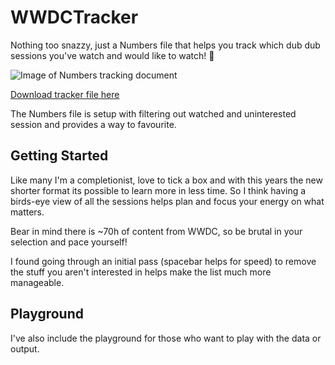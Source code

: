 # WWDCTracker

Nothing too snazzy, just a Numbers file that helps you track which dub dub sessions you've watch and would like to watch! 🚀

![Image of Numbers tracking document](./TrackerPreview.png)

[Download tracker file here](https://github.com/matthewspear/WWDCTracker/releases/download/4.0/WWDC23.numbers)

The Numbers file is setup with filtering out watched and uninterested session and provides a way to favourite.

## Getting Started

Like many I'm a completionist, love to tick a box and with this years the new shorter format its possible to learn more in less time. So I think having a birds-eye view of all the sessions helps plan and focus your energy on what matters.

Bear in mind there is ~70h of content from WWDC, so be brutal in your selection and pace yourself!

I found going through an initial pass (spacebar helps for speed) to remove the stuff you aren't interested in helps make the list much more manageable.

## Playground

I've also include the playground for those who want to play with the data or output.
